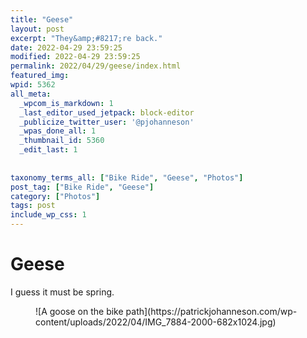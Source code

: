 ```yaml
---
title: "Geese"
layout: post
excerpt: "They&amp;#8217;re back."
date: 2022-04-29 23:59:25
modified: 2022-04-29 23:59:25
permalink: 2022/04/29/geese/index.html
featured_img: 
wpid: 5362
all_meta: 
  _wpcom_is_markdown: 1
  _last_editor_used_jetpack: block-editor
  _publicize_twitter_user: '@pjohanneson'
  _wpas_done_all: 1
  _thumbnail_id: 5360
  _edit_last: 1
  
  
taxonomy_terms_all: ["Bike Ride", "Geese", "Photos"]
post_tag: ["Bike Ride", "Geese"]
category: ["Photos"]
tags: post
include_wp_css: 1
---
```


# Geese

I guess it must be spring.

<figure class="wp-block-image size-large">![A goose on the bike path](https://patrickjohanneson.com/wp-content/uploads/2022/04/IMG_7884-2000-682x1024.jpg)</figure>